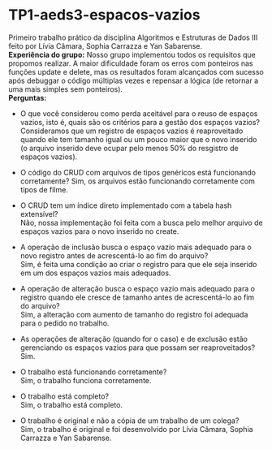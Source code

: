 # TP1-aeds3-espacos-vazios
Primeiro trabalho prático da disciplina Algoritmos e Estruturas de Dados III feito por Lívia Câmara, Sophia Carrazza e Yan Sabarense.
    <br/>
**Experiência do grupo:**
    Nosso grupo implementou todos os requisitos que propomos realizar. A maior dificuldade foram os erros com ponteiros nas funções update e delete, mas os resultados foram alcançados com sucesso após debuggar o código múltiplas vezes e repensar a lógica (de retornar a uma mais simples sem ponteiros).
    <br/>
**Perguntas:**
- O que você considerou como perda aceitável para o reuso de espaços vazios, isto é, quais são os critérios para a gestão dos espaços vazios?<br/>
    Consideramos que um registro de espaços vazios é reaproveitado quando ele tem tamanho igual ou um pouco maior que o novo inserido (o arquivo inserido deve ocupar pelo menos 50% do resgistro de espaços vazios). <br/>

- O código do CRUD com arquivos de tipos genéricos está funcionando corretamente?
    Sim, os arquivos estão funcionando corretamente com tipos de filme. <br/>

- O CRUD tem um índice direto implementado com a tabela hash extensível?<br/>
    Não, nossa implementação foi feita com a busca pelo melhor arquivo de espaços vazios para o novo inserido no create. <br/>

- A operação de inclusão busca o espaço vazio mais adequado para o novo registro antes de acrescentá-lo ao fim do arquivo?<br/>
    Sim, é feita uma condição ao criar o registro para que ele seja inserido em um dos espaços vazios mais adequados. <br/>

- A operação de alteração busca o espaço vazio mais adequado para o registro quando ele cresce de tamanho antes de acrescentá-lo ao fim do arquivo?<br/>
    Sim, a alteração com aumento de tamanho do registro foi adequada para o pedido no trabalho. <br/>

- As operações de alteração (quando for o caso) e de exclusão estão gerenciando os espaços vazios para que possam ser reaproveitados?<br/>
    Sim. <br/>

- O trabalho está funcionando corretamente?<br/>
    Sim, o trabalho funciona corretamente. <br/>

- O trabalho está completo?<br/>
    Sim, o trabalho está completo. <br/>

- O trabalho é original e não a cópia de um trabalho de um colega?<br/>
    Sim, o trabalho é original e foi desenvolvido por Lívia Câmara, Sophia Carrazza e Yan Sabarense. <br/>
